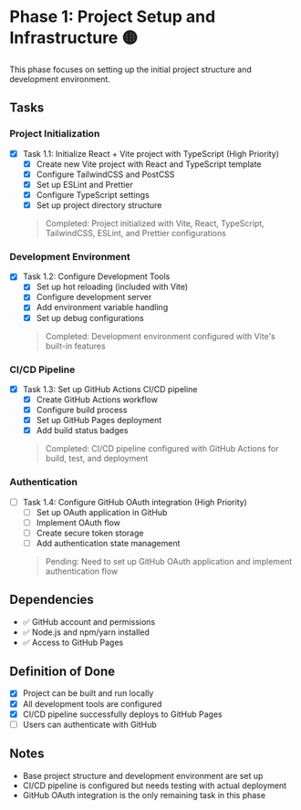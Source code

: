# Phase 1: Project Setup and Infrastructure 🟡

This phase focuses on setting up the initial project structure and development environment.

## Tasks

### Project Initialization
- [x] Task 1.1: Initialize React + Vite project with TypeScript (High Priority)
  - [x] Create new Vite project with React and TypeScript template
  - [x] Configure TailwindCSS and PostCSS
  - [x] Set up ESLint and Prettier
  - [x] Configure TypeScript settings
  - [x] Set up project directory structure
  > Completed: Project initialized with Vite, React, TypeScript, TailwindCSS, ESLint, and Prettier configurations

### Development Environment
- [x] Task 1.2: Configure Development Tools
  - [x] Set up hot reloading (included with Vite)
  - [x] Configure development server
  - [x] Add environment variable handling
  - [x] Set up debug configurations
  > Completed: Development environment configured with Vite's built-in features

### CI/CD Pipeline
- [x] Task 1.3: Set up GitHub Actions CI/CD pipeline
  - [x] Create GitHub Actions workflow
  - [x] Configure build process
  - [x] Set up GitHub Pages deployment
  - [x] Add build status badges
  > Completed: CI/CD pipeline configured with GitHub Actions for build, test, and deployment

### Authentication
- [ ] Task 1.4: Configure GitHub OAuth integration (High Priority)
  - [ ] Set up OAuth application in GitHub
  - [ ] Implement OAuth flow
  - [ ] Create secure token storage
  - [ ] Add authentication state management
  > Pending: Need to set up GitHub OAuth application and implement authentication flow

## Dependencies
- ✅ GitHub account and permissions
- ✅ Node.js and npm/yarn installed
- ✅ Access to GitHub Pages

## Definition of Done
- [x] Project can be built and run locally
- [x] All development tools are configured
- [x] CI/CD pipeline successfully deploys to GitHub Pages
- [ ] Users can authenticate with GitHub

## Notes
- Base project structure and development environment are set up
- CI/CD pipeline is configured but needs testing with actual deployment
- GitHub OAuth integration is the only remaining task in this phase 